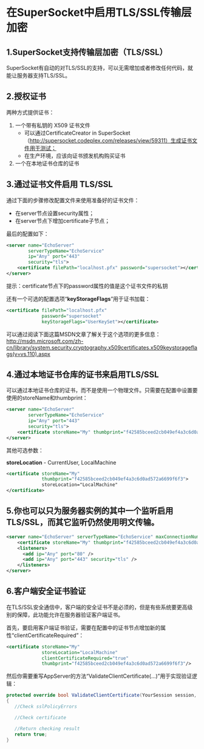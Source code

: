 # 在SuperSocket中启用TLS/SSL传输层加密

## 1.SuperSocket支持传输层加密（TLS/SSL）

SuperSocket有自动的对TLS/SSL的支持，可以无需增加或者修改任何代码，就能让服务器支持TLS/SSL。

## 2.授权证书

两种方式提供证书：

1. 一个带有私钥的 X509 证书文件
   - 可以通过CertificateCreator in SuperSocket（http://supersocket.codeplex.com/releases/view/59311）生成证书文件用于测试；
   - 在生产环境，应该向证书颁发机构购买证书
2. 一个在本地证书仓库的证书

## 3.通过证书文件启用 TLS/SSL

通过下面的步骤修改配置文件来使用准备好的证书文件：

- 在server节点设置security属性；
- 在server节点下增加certificate子节点；

最后的配置如下：

```xml
<server name="EchoServer"
        serverTypeName="EchoService"
        ip="Any" port="443"
        security="tls">
    <certificate filePath="localhost.pfx" password="supersocket"></certificate>
</server>
```

提示：certificate节点下的password属性的值是这个证书文件的私钥

还有一个可选的配置选项“**keyStorageFlags**”用于证书加载：

```xml
<certificate filePath="localhost.pfx"
             password="supersocket"
             keyStorageFlags="UserKeySet"></certificate>
```

可以通过阅读下面这篇MSDN文章了解关于这个选项的更多信息：<http://msdn.microsoft.com/zh-cn/library/system.security.cryptography.x509certificates.x509keystorageflags(v=vs.110).aspx>

## 4.通过本地证书仓库的证书来启用TLS/SSL

可以通过本地证书仓库的证书，而不是使用一个物理文件。只需要在配置中设置要使用的storeName和thumbprint：

```xml
<server name="EchoServer"
        serverTypeName="EchoService"
        ip="Any" port="443"
        security="tls">
    <certificate storeName="My" thumbprint="‎f42585bceed2cb049ef4a3c6d0ad572a6699f6f3"></certificate>
</server>
```

其他可选参数：

**storeLocation** - CurrentUser, LocalMachine

```xml
<certificate storeName="My"
             thumbprint="‎f42585bceed2cb049ef4a3c6d0ad572a6699f6f3">
             storeLocation="LocalMachine"
</certificate>
```

## 5.你也可以只为服务器实例的其中一个监听启用TLS/SSL，而其它监听仍然使用明文传输。

```xml
<server name="EchoServer" serverTypeName="EchoService" maxConnectionNumber="10000">
    <certificate storeName="My" thumbprint="‎f42585bceed2cb049ef4a3c6d0ad572a6699f6f3"></certificate>
    <listeners>
      <add ip="Any" port="80" />
      <add ip="Any" port="443" security="tls" />
    </listeners>
</server>
```

## 6.客户端安全证书验证

在TLS/SSL安全通信中，客户端的安全证书不是必须的，但是有些系统要更高级别的保障，此功能允许在服务器验证客户端证书。

首先，要启用客户端证书验证，需要在配置中的证书节点增加新的属性“clientCertificateRequired”：

```xml
<certificate storeName="My"
             storeLocation="LocalMachine"
             clientCertificateRequired="true"
             thumbprint="‎f42585bceed2cb049ef4a3c6d0ad572a6699f6f3"/>
```

然后你需要重写AppServer的方法“ValidateClientCertificate(...)”用于实现验证逻辑：

```c#
protected override bool ValidateClientCertificate(YourSession session, object sender, X509Certificate certificate, X509Chain chain, SslPolicyErrors sslPolicyErrors)
{
   //Check sslPolicyErrors

   //Check certificate

   //Return checking result
   return true;
}
```

